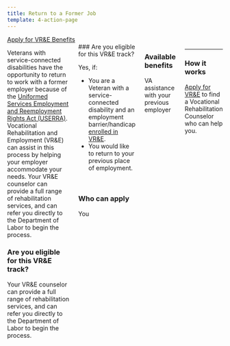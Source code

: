 ```yaml
---
title: Return to a Former Job
template: 4-action-page
---
```


<div class="main" role="main" markdown="0">

<div class="action-bar">
  <div class="row">
    <div class="small-12 columns">
      <a class="usa-button-primary va-button-primary" href="/vre/apply-vre/">Apply for VR&amp;E Benefits</a>
    </div>
  </div>
</div>

<div class="section one" markdown="0">
<div class="primary" markdown="0">
<div class="row" markdown="0">
<div class="small-12 medium-8 columns">


<div markdown="1">

Veterans with service-connected disabilities have the opportunity to return to work with a former employer because of the [Uniformed Services Employment and Reemployment Rights Act (USERRA)](http://www.dol.gov/vets/programs/userra/). Vocational Rehabilitation and Employment (VR&amp;E) can assist in this process by helping your employer accommodate your needs. Your VR&amp;E counselor can provide a full range of rehabilitation services,  and can refer you directly to the Department of Labor to begin the process.

### Are you eligible for this VR&amp;E track?

Your VR&amp;E counselor can provide a full range of rehabilitation services, and can refer you directly to the Department of Labor to begin the process.
</div>

<div class="call-out" markdown="1">
### Are you eligible for this VR&amp;E track?

Yes, if:

- You are a Veteran with a service-connected disability and an employment barrier/handicap [enrolled in VR&amp;E](/vre/apply-vre/).
- You would like to return to your previous place of employment.

<br>

### Who can apply
You
</div>

<div markdown="1">

### Available benefits

VA assistance with your previous employer


</div>

<div markdown="1">

<hr>

### How it works
[Apply for VR&amp;E](/vre/apply-vre/) to find a Vocational Rehabilitation Counselor who can help you.
</div>

</div>
</div>
</div>
</div>

